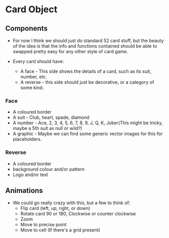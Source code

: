 # Card Object

## Components
- For now I think we should just do standard 52 card stuff, but the beauty of the idea is that the info and functions contained should be able to swapped pretty easy for any other style of card game.

- Every card should have:
	- A face - This side shows the details of a card, such as its suit, number, etc.
	- A reverse - this side should just be decorative, or a category of some kind.

### Face
- A coloured border
- A suit - Club, heart, spade, diamond
- A number - Ace, 2, 3, 4, 5, 6, 7, 8, 9, J, Q, K, Joker(This might be tricky, maybe a 5th suit as null or wild?)
- A graphic - Maybe we can find some generic vector images for this for placeholders.

### Reverse
- A coloured border
- background colour and/or pattern
- Logo and/or text

## Animations
- We could go really crazy with this, but a few to think of:
	- Flip card (left, up, right, or down)
	- Rotate card 90 or 180, Clockwise or counter clockwise
	- Zoom
	- Move to precise point
	- Move to cell (If there's a grid present)